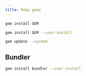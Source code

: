 ```yaml
---
title: Ruby gems
---
```


```sh
gem install GEM
```

```sh
gem install GEM --user-install
```

```sh
gem update --system
```

## Bundler

```sh
gem install bundler --user-install
```
